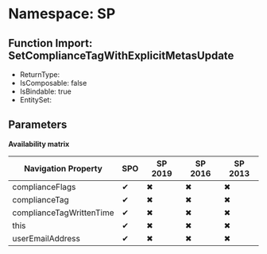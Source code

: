# Namespace: SP

## Function Import: SetComplianceTagWithExplicitMetasUpdate

- ReturnType: 
- IsComposable: false
- IsBindable: true
- EntitySet: 

## Parameters

**Availability matrix**

Navigation Property | SPO | SP 2019 | SP 2016 | SP 2013
----------|-----|---------|---------|--------
complianceFlags | ✔ | ✖ | ✖ | ✖
complianceTag | ✔ | ✖ | ✖ | ✖
complianceTagWrittenTime | ✔ | ✖ | ✖ | ✖
this | ✔ | ✖ | ✖ | ✖
userEmailAddress | ✔ | ✖ | ✖ | ✖
